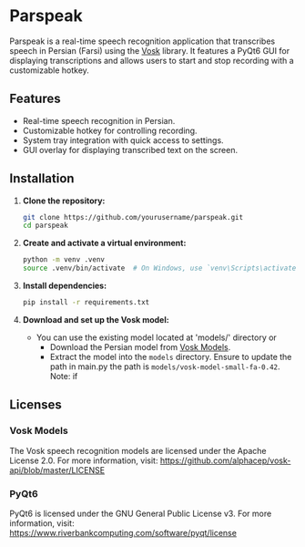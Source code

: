 # Parspeak

Parspeak is a real-time speech recognition application that transcribes speech in Persian (Farsi) using the [Vosk](https://github.com/alphacep/vosk-api) library. It features a PyQt6 GUI for displaying transcriptions and allows users to start and stop recording with a customizable hotkey.

## Features

- Real-time speech recognition in Persian.
- Customizable hotkey for controlling recording.
- System tray integration with quick access to settings.
- GUI overlay for displaying transcribed text on the screen.

## Installation

1. **Clone the repository:**

   ```bash
   git clone https://github.com/yourusername/parspeak.git
   cd parspeak
   ```

2. **Create and activate a virtual environment:**

   ```bash
   python -m venv .venv
   source .venv/bin/activate  # On Windows, use `venv\Scripts\activate`
   ```

3. **Install dependencies:**

   ```bash
   pip install -r requirements.txt
   ```

4. **Download and set up the Vosk model:**
   - You can use the existing model located at 'models/' directory or
      - Download the Persian model from [Vosk Models](https://alphacephei.com/vosk/models).
      - Extract the model into the `models` directory. Ensure to update the path in main.py the path is `models/vosk-model-small-fa-0.42`.
Note: if 

## Licenses

### Vosk Models
The Vosk speech recognition models are licensed under the Apache License 2.0.
For more information, visit: https://github.com/alphacep/vosk-api/blob/master/LICENSE

### PyQt6
PyQt6 is licensed under the GNU General Public License v3.
For more information, visit: https://www.riverbankcomputing.com/software/pyqt/license
